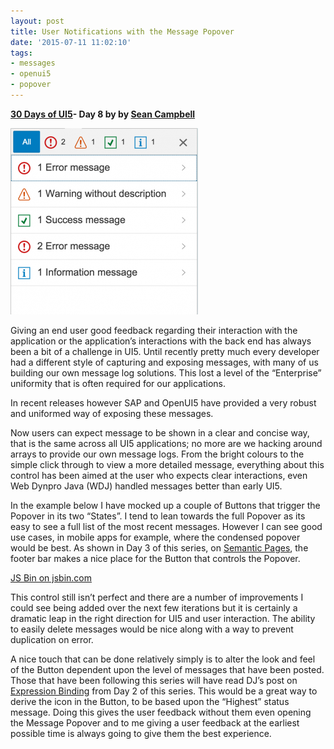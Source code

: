 ```yaml
---
layout: post
title: User Notifications with the Message Popover
date: '2015-07-11 11:02:10'
tags:
- messages
- openui5
- popover
---
```


**[30 Days of UI5](http://pipetree.com/qmacro/blog/2015/07/04/30-days-of-ui5/)- Day 8 by by [Sean Campbell](http://twitter.com/saoirse_22)**

![A selection of brightly coloured messages](/content/images/2018/02/Screen-Shot-2015-07-09-at-21.12.19-300x298.png)

Giving an end user good feedback regarding their interaction with the application or the application’s interactions with the back end has always been a bit of a challenge in UI5. Until recently pretty much every developer had a different style of capturing and exposing messages, with many of us building our own message log solutions. This lost a level of the “Enterprise” uniformity that is often required for our applications.

In recent releases however SAP and OpenUI5 have provided a very robust and uniformed way of exposing these messages.

Now users can expect message to be shown in a clear and concise way, that is the same across all UI5 applications; no more are we hacking around arrays to provide our own message logs. From the bright colours to the simple click through to view a more detailed message, everything about this control has been aimed at the user who expects clear interactions, even Web Dynpro Java (WDJ) handled messages better than early UI5.

In the example below I have mocked up a couple of Buttons that trigger the Popover in its two “States”. I tend to lean towards the full Popover as its easy to see a full list of the most recent messages. However I can see good use cases, in mobile apps for example, where the condensed popover would be best. As shown in Day 3 of this series, on [Semantic Pages](http://pipetree.com/qmacro/blog/2015/07/06/semantic-pages/), the footer bar makes a nice place for the Button that controls the Popover.

<a class="jsbin-embed" href="http://jsbin.com/somuxu/3/embed?html,js,output">JS Bin on jsbin.com</a><script src="http://static.jsbin.com/js/embed.min.js?4.1.2"></script>

This control still isn’t perfect and there are a number of improvements I could see being added over the next few iterations but it is certainly a dramatic leap in the right direction for UI5 and user interaction. The ability to easily delete messages would be nice along with a way to prevent duplication on error.

A nice touch that can be done relatively simply is to alter the look and feel of the Button dependent upon the level of messages that have been posted. Those that have been following this series will have read DJ’s post on [Expression Binding](http://pipetree.com/qmacro/blog/2015/07/05/expression-binding/) from Day 2 of this series. This would be a great way to derive the icon in the Button, to be based upon the “Highest” status message. Doing this gives the user feedback without them even opening the Message Popover and to me giving a user feedback at the earliest possible time is always going to give them the best experience.